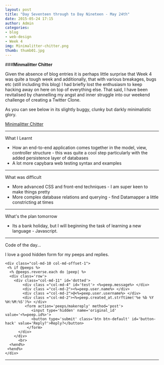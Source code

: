 ```yaml
---
layout: post
title: "Day Seventeen through to Day Nineteen - May 24th"
date: 2015-05-24 17:15
author: Admin
categories:
- blog
- web-design
- Week 4
img: Minimalitter-chitter.png
thumb: thumb01.jpg
---
```


###<b>Minmalitter Chitter</b>

Given the absence of blog entries it is perhaps little surprise that Week 4 was quite a tough week and additionally, that with various breakages, bugs etc (still including this blog) I had briefly lost the enthusiasm to keep hacking away on here on top of everything else.
That said, I have been revitalised by channelling my angst and inner struggle into our weekend challenge of creating a Twitter Clone.

As you can see below in its slightly buggy, clunky but darkly minimalistic glory.

[Minimalitter Chitter](https://minimalitter-chitter-ah.herokuapp.com/)

****

What I Learnt

* How an end-to-end application comes together in the model, view, controller structure - this was quite a cool step particularly with the added persistence layer of databases
* A lot more capybara web testing syntax and examples

****

What was difficult

* More advanced CSS and front-end techniques - I am super keen to make things pretty
* More complex database relations and querying - find Datamapper a little constricting at times

****

What's the plan tomorrow

* Its a bank holiday, but I will beginning the task of learning a new language - Javascript.

****

Code of the day...

I love a good hidden form for my peeps and replies.

    <div class="col-md-10 col-md-offset-1">
     <% if @peeps %>
      <% @peeps.reverse.each do |peep| %>
      <div class='row'>
        <div class="col-md-11" id='dotted'>
            <div class ="col-md-4" id='test'> <%=peep.message%> </div>
            <div class ="col-md-2"><%=peep.user.name%> </div>
            <div class ="col-md-2">@<%=peep.user.username%> </div>
            <div class ="col-md-2"><%=peep.created_at.strftime('%e %b %Y %H:%M:%S')%> </div>
             <form action='peeps/makereply' method='post'>
                <input type='hidden' name='original_id' value='<%=peep.id%>'>
                <button type='submit' class='btn btn-default' id='button-hack' value='Reply?'>Reply?</button>
              </form>
          </div>
        </div>
          <br>
      <%end%>
     <%end%>
    </div>
****
<!--more-->


[hampden]: https://github.com/jekyll/jekyll
